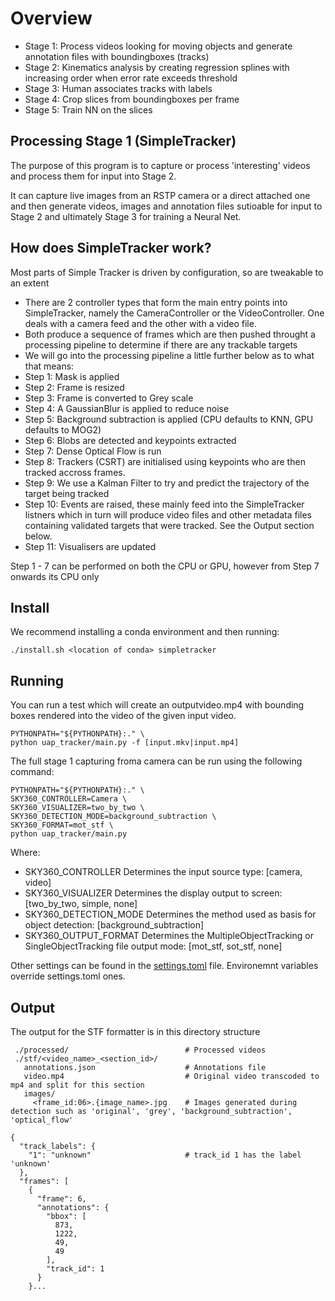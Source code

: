 # Overview

* Stage 1: Process videos looking for moving objects and generate annotation files with boundingboxes (tracks)
* Stage 2: Kinematics analysis by creating regression splines with increasing order when error rate exceeds threshold
* Stage 3: Human associates tracks with labels
* Stage 4: Crop slices from boundingboxes per frame
* Stage 5: Train NN on the slices

## Processing Stage 1 (SimpleTracker)

The purpose of this program is to capture or process 'interesting' videos and process them for input into Stage 2.

It can capture live images from an RSTP camera or a direct attached one and then generate videos, images and annotation files sutioable for input to Stage 2 and ultimately Stage 3 for training a Neural Net.

## How does SimpleTracker work?

Most parts of Simple Tracker is driven by configuration, so are tweakable to an extent

* There are 2 controller types that form the main entry points into SimpleTracker, namely the CameraController or the VideoController. One deals with a camera feed and the other with a video file.
* Both produce a sequence of frames which are then pushed throught a processing pipeline to determine if there are any trackable targets
* We will go into the processing pipeline a little further below as to what that means:
* Step 1: Mask is applied
* Step 2: Frame is resized
* Step 3: Frame is converted to Grey scale
* Step 4: A GaussianBlur is applied to reduce noise
* Step 5: Background subtraction is applied (CPU defaults to KNN, GPU defaults to MOG2)
* Step 6: Blobs are detected and keypoints extracted
* Step 7: Dense Optical Flow is run
* Step 8: Trackers (CSRT) are initialised using keypoints who are then tracked accross frames.
* Step 9: We use a Kalman Filter to try and predict the trajectory of the target being tracked
* Step 10: Events are raised, these mainly feed into the SimpleTracker listners which in turn will produce video files and other metadata files containing validated targets that were tracked. See the Output section below.
* Step 11: Visualisers are updated

Step 1 - 7 can be performed on both the CPU or GPU, however from Step 7 onwards its CPU only

## Install

We recommend installing a conda environment and then running:

```./install.sh <location of conda> simpletracker```

## Running

You can run a test which will create an outputvideo.mp4 with bounding boxes rendered into the video of the given input video.

```
PYTHONPATH="${PYTHONPATH}:." \
python uap_tracker/main.py -f [input.mkv|input.mp4]
```

The full stage 1 capturing froma camera can be run using the following command:

```
PYTHONPATH="${PYTHONPATH}:." \
SKY360_CONTROLLER=Camera \
SKY360_VISUALIZER=two_by_two \
SKY360_DETECTION_MODE=background_subtraction \
SKY360_FORMAT=mot_stf \
python uap_tracker/main.py
```

Where:

* SKY360_CONTROLLER Determines the input source type: \[camera, video\] 
* SKY360_VISUALIZER Determines the display output to screen: [two_by_two, simple, none] 
* SKY360_DETECTION_MODE Determines the method used as basis for object detection: [background_subtraction]
* SKY360_OUTPUT_FORMAT Determines the MultipleObjectTracking or SingleObjectTracking file output mode: [mot_stf, sot_stf, none] 

Other settings can be found in the [settings.toml](https://github.com/Sky360-Repository/simpletracker/blob/master/settings.toml) file. Environemnt variables override settings.toml ones.

## Output

The output for the STF formatter is in this directory structure

```
 ./processed/                          # Processed videos
 ./stf/<video_name>_<section_id>/
   annotations.json                    # Annotations file
   video.mp4                           # Original video transcoded to mp4 and split for this section
   images/       
     <frame_id:06>.{image_name>.jpg    # Images generated during detection such as 'original', 'grey', 'background_subtraction', 'optical_flow'
```

```
{
  "track_labels": {
    "1": "unknown"                     # track_id 1 has the label 'unknown'
  },
  "frames": [
    {
      "frame": 6,
      "annotations": {
        "bbox": [
          873,
          1222,
          49,
          49
        ],
        "track_id": 1
      }
    }...
```
